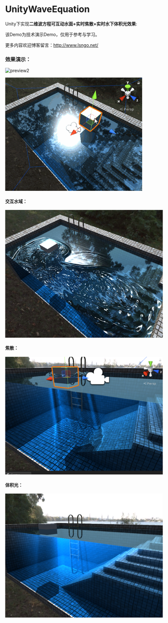 # UnityWaveEquation

Unity下实现<strong>二维波方程可互动水面+实时焦散+实时水下体积光效果</strong>:

该Demo为技术演示Demo，仅用于参考与学习。

更多内容欢迎博客留言：http://www.lsngo.net/

### 效果演示：

![preview2](Doc/preview.gif)

![preview2](Doc/preview1.gif)

#### 交互水域：

![preview2](Doc/preview2.PNG)

#### 焦散：

![preview4](Doc/preview4.PNG)

#### 体积光：

![preview3](Doc/preview3.PNG)